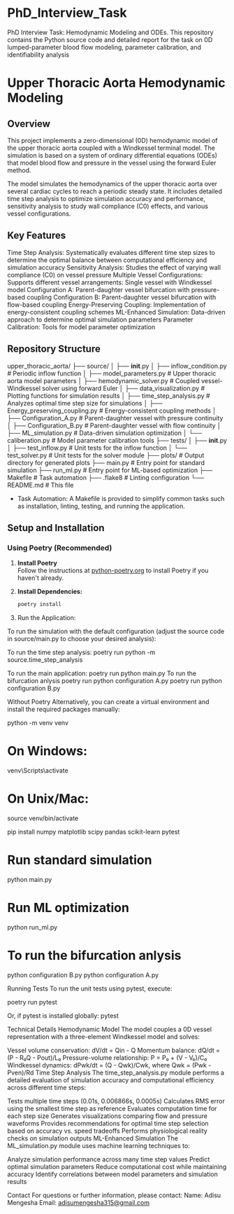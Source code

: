 # PhD_Interview_Task
PhD Interview Task: Hemodynamic Modeling and ODEs. This repository contains the Python source code and detailed report for the task on 0D lumped-parameter blood flow modeling, parameter calibration, and identifiability analysis
# Upper Thoracic Aorta Hemodynamic Modeling

## Overview
This project implements a zero-dimensional (0D) hemodynamic model of the upper thoracic aorta coupled with a Windkessel terminal model. The simulation is based on a system of ordinary differential equations (ODEs) that model blood flow and pressure in the vessel using the forward Euler method.

The model simulates the hemodynamics of the upper thoracic aorta over several cardiac cycles to reach a periodic steady state. It includes detailed time step analysis to optimize simulation accuracy and performance, sensitivity analysis to study wall compliance (C0) effects, and various vessel configurations.

## Key Features
Time Step Analysis: Systematically evaluates different time step sizes to determine the optimal balance between computational efficiency and simulation accuracy
Sensitivity Analysis: Studies the effect of varying wall compliance (C0) on vessel pressure
Multiple Vessel Configurations: Supports different vessel arrangements:
Single vessel with Windkessel model
Configuration A: Parent-daughter vessel bifurcation with pressure-based coupling
Configuration B: Parent-daughter vessel bifurcation with flow-based coupling
Energy-Preserving Coupling: Implementation of energy-consistent coupling schemes
ML-Enhanced Simulation: Data-driven approach to determine optimal simulation parameters
Parameter Calibration: Tools for model parameter optimization

## Repository Structure
upper_thoracic_aorta/
├── source/
│   ├── __init__.py
│   ├── inflow_condition.py       # Periodic inflow function
│   ├── model_parameters.py       # Upper thoracic aorta model parameters
│   ├── hemodynamic_solver.py     # Coupled vessel-Windkessel solver using forward Euler
│   ├── data_visualization.py     # Plotting functions for simulation results
│   ├── time_step_analysis.py     # Analyzes optimal time step size for simulations
│   ├── Energy_preserving_coupling.py  # Energy-consistent coupling methods
│   ├── Configuration_A.py        # Parent-daughter vessel with pressure continuity
│   ├── Configuration_B.py        # Parent-daughter vessel with flow continuity
│   ├── ML_simulation.py          # Data-driven simulation optimization
│   └── caliberation.py           # Model parameter calibration tools
├── tests/
│   ├── __init__.py
│   ├── test_inflow.py            # Unit tests for the inflow function
│   └── test_solver.py            # Unit tests for the solver module
├── plots/                        # Output directory for generated plots
├── main.py                       # Entry point for standard simulation
├── run_ml.py                     # Entry point for ML-based optimization
├── Makefile                      # Task automation
├── .flake8                       # Linting configuration
└── README.md                     # This file


- Task Automation: 
  A Makefile is provided to simplify common tasks such as installation, linting, testing, and running the application.

## Setup and Installation

### Using Poetry (Recommended)

1. **Install Poetry**  
   Follow the instructions at [python-poetry.org](https://python-poetry.org/) to install Poetry if you haven't already.

2. **Install Dependencies:**

   ```bash
   poetry install
   ```

3. Run the Application:

To run the simulation with the default configuration (adjust the source code in source/main.py to choose your desired analysis):

To run the time step analysis:
poetry run python -m source.time_step_analysis

To run the main application:
poetry run python main.py
To run the bifurcation anlysis
poetry run python configuration A.py
poetry run python configuration B.py

Without Poetry
Alternatively, you can create a virtual environment and install the required packages manually:

python -m venv venv
# On Windows:
venv\Scripts\activate
# On Unix/Mac:
source venv/bin/activate

pip install numpy matplotlib scipy pandas scikit-learn pytest

# Run standard simulation
python main.py

# Run ML optimization
python run_ml.py

# To run the bifurcation anlysis
python configuration B.py
python configuration A.py


Running Tests
To run the unit tests using pytest, execute:

poetry run pytest

Or, if pytest is installed globally:
pytest


Technical Details
Hemodynamic Model
The model couples a 0D vessel representation with a three-element Windkessel model and solves:

Vessel volume conservation: dV/dt = Qin - Q
Momentum balance: dQ/dt = (P - R₀Q - Pout)/L₀
Pressure-volume relationship: P = P₀ + (V - V₀)/C₀
Windkessel dynamics: dPwk/dt = (Q - Qwk)/Cwk, where Qwk = (Pwk - Pven)/Rd
Time Step Analysis
The time_step_analysis.py module performs a detailed evaluation of simulation accuracy and computational efficiency across different time steps:

Tests multiple time steps (0.01s, 0.006866s, 0.0005s)
Calculates RMS error using the smallest time step as reference
Evaluates computation time for each step size
Generates visualizations comparing flow and pressure waveforms
Provides recommendations for optimal time step selection based on accuracy vs. speed tradeoffs
Performs physiological reality checks on simulation outputs
ML-Enhanced Simulation
The ML_simulation.py module uses machine learning techniques to:

Analyze simulation performance across many time step values
Predict optimal simulation parameters
Reduce computational cost while maintaining accuracy
Identify correlations between model parameters and simulation results



Contact
For questions or further information, please contact:
Name: Adisu Mengesha
Email: adisumengesha315@gmail.com

